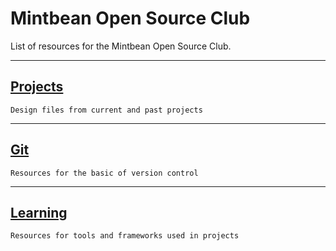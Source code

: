 # Mintbean Open Source Club
List of resources for the Mintbean Open Source Club. 

---
## [Projects](./Projects/projects.md)
`Design files from current and past projects`

---
## [Git](./Git/git.md)
`Resources for the basic of version control`

---
## [Learning](./Learning/learning.md)
`Resources for tools and frameworks used in projects`  
